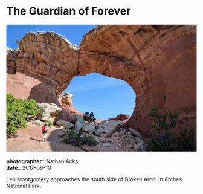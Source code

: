 # The Guardian of Forever

![Len approaches a large bow-shaped arch](assets/2017-09-10-the-guardian-of-forever.webp)

**photographer**:: Nathan Acks  
**date**:: 2017-09-10

Len Montgomery approaches the south side of Broken Arch, in Arches National Park.

